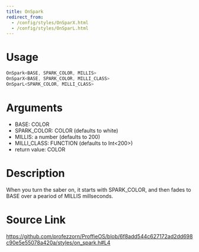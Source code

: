 ```yaml
---
title: OnSpark
redirect_from:
  - /config/styles/OnSparX.html
  - /config/styles/OnSparL.html
---
```


# Usage
```cpp
OnSpark<BASE, SPARK_COLOR, MILLIS>
OnSparX<BASE, SPARK_COLOR, MILLI_CLASS>
OnSparL<SPARK_COLOR, MILLI_CLASS>
```

# Arguments
 * BASE: COLOR
 * SPARK_COLOR: COLOR (defaults to white)
 * MILLIS: a number (defaults to 200)
 * MILLI_CLASS: FUNCTION (defaults to Int<200>)
 * return value: COLOR

# Description
When you turn the saber on, it starts with SPARK_COLOR, and then
fades to BASE over a peariod of MILLIS millseconds.

# Source Link
https://github.com/profezzorn/ProffieOS/blob/6f8add544c627172ad2dd698c90e5e55078a420a/styles/on_spark.h#L4
